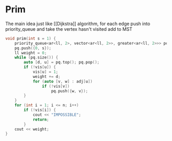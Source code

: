 # Prim
The main idea just like [[Dijkstra]] algorithm, for each edge push into priority_queue and take the vertex hasn't visited add to MST
```cpp
void prim(int s = 1) {
	priority_queue<ar<ll, 2>, vector<ar<ll, 2>>, greater<ar<ll, 2>>> pq;
	pq.push({0, s});
	ll weight = 0;
	while (pq.size()) {
		auto [d, u] = pq.top();	pq.pop();
		if (!vis[u]) {
			vis[u] = 1;
			weight += d;
			for (auto [v, w] : adj[u])
				if (!vis[v])
					pq.push({w, v});
		}
	}
	for (int i = 1; i <= n; i++)
		if (!vis[i]) {
			cout << "IMPOSSIBLE";
			return;
		}
	cout << weight;
}

```